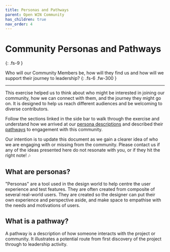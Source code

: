 ```yaml
---
title: Personas and Pathways
parent: Open WIN Community
has_children: true
nav_order: 4
---
```


# Community Personas and Pathways
{: .fs-9 }

Who will our Community Members be, how will they find us and how will we support their journey to leadership?
{: .fs-6 .fw-300 }

---

This exercise helped us to think about who might be interested in joining our community, how we can connect with them, and the journey they might go on. It is designed to help us reach different audiences and be welcoming to diverse contributors.

Follow the sections linked in the side bar to walk through the exercise and understand how we arrived at our [persona descriptions](#persona-descriptions) and described their [pathways](#pathway-descriptions) to engagement with this community.

Our intention is to update this document as we gain a clearer idea of who we are engaging with or missing from the community. Please contact us if any of the ideas presented here do not resonate with you, or if they hit the right note! 🎶

## What are personas?
"Personas" are a tool used in the design world to help centre the user experience and test features. They are often created from composite of several real-world users. They are created so the designer can put their own experience and perspective aside, and make space to empathise with the needs and motivations of users.

## What is a pathway?
A pathway is a description of how someone interacts with the project or community. It illustrates a potential route from first discovery of the project through to leadership activity.
